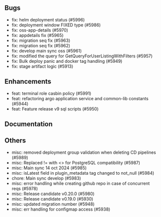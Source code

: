 ## Bugs
- fix: helm deployment status  (#5996)
- fix: deployment window FIXED type (#5986)
- fix: oss-app-details (#5970)
- fix: appdetails fix (#5965)
- fix: migration seq fix (#5963)
- fix: migration seq fix (#5962)
- fix: develop main sync oss (#5961)
- fix: modified the query for GetQueryForUserListingWithFilters (#5957)
- fix: Bulk deploy panic and docker tag handling (#5949)
- fix: stage artifact logic  (#5913)
## Enhancements
- feat: terminal role casbin policy (#5991)
- feat: refactoring argo application service and common-lib constants (#5944)
- feat: Feature release v9 sql scripts (#5950)
## Documentation
## Others
- misc: removed deployment group validation when deleting CD pipelines (#5989)
- misc: Replaced != with <> for PostgreSQL compatibility (#5987)
- misc: Main sync 14 oct 2024 (#5985)
- misc: isLatest field in plugin_metadata tag changed to not_null (#5984)
- chore: Main sync develop (#5983)
- misc: error handling while creating github repo in case of concurrent reqs (#5978)
- misc: Release candidate v0.20.0 (#5980)
- misc: Release candidate v0.19.0 (#5930)
- misc: updated migration number (#5948)
- misc: err handling for configmap access (#5938)
